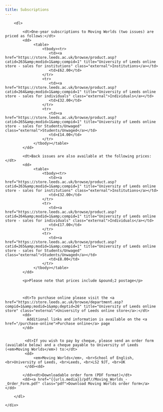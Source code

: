 ```yaml
---
title: Subscriptions
---
```



<div class="span-12" id="subscriptions">
		
		<dl>
		    
		    <dt>One-year subscriptions to Moving Worlds (two issues) are priced as follows:</dt>
		    <dd>
		         <table>
		             <tbody><tr>
		                <td><a href="https://store.leeds.ac.uk/browse/product.asp?catid=263&amp;modid=1&amp;compid=1" title="University of Leeds online store - sales for institutions" class="external">Institutions</a></td>
		                <td>£62.00</td>
		             </tr>
		             <tr>
 		                <td><a href="https://store.leeds.ac.uk/browse/product.asp?catid=264&amp;modid=1&amp;compid=1" title="University of Leeds online store - sales for individuals" class="external">Individuals</a></td>
 		                <td>£32.00</td>
 		             </tr>
 		             <tr>
 		                <td><a href="https://store.leeds.ac.uk/browse/product.asp?catid=265&amp;modid=1&amp;compid=1" title="University of Leeds online store - sales for Students/Unwaged" class="external">Students/Unwaged</a></td>
 		                <td>£14.00</td>
 		             </tr>
		         </tbody></table>    
		    </dd>
		    
		    <dt>Back issues are also available at the following prices:</dt>
		    <dd>
		         <table>
		             <tbody><tr>
		                <td><a href="https://store.leeds.ac.uk/browse/product.asp?catid=263&amp;modid=1&amp;compid=1" title="University of Leeds online store - sales for institutions" class="external">Institutions</a></td>
		                <td>£32.00</td>
		             </tr>
		             <tr>
 		                <td><a href="https://store.leeds.ac.uk/browse/product.asp?catid=264&amp;modid=1&amp;compid=1" title="University of Leeds online store - sales for individuals" class="external">Individuals</a></td>
 		                <td>£17.00</td>
 		             </tr>
 		             <tr>
 		                <td><a href="https://store.leeds.ac.uk/browse/product.asp?catid=265&amp;modid=1&amp;compid=1" title="University of Leeds online store - sales for Students/Unwaged" class="external">Students/Unwaged</a></td>
 		                <td>£8.00</td>
 		             </tr>
		         </tbody></table>    
		    </dd>

		    <p>Please note that prices include &pound;2 postage</p>

		    
		    
		    <dt>To purchase online please visit the <a href="https://store.leeds.ac.uk/browse/department.asp?compid=1&amp;modid=1&amp;deptid=26" title="University of Leeds online store" class="external">University of Leeds online store</a>:</dt>
		    <dd>
		      Additional links and information is available on the <a href="/purchase-online">Purchase online</a> page
		    </dd>
		    
		    
		     <dt>If you wish to pay by cheque, please send an order form (available below) and a cheque payable to University of Leeds (<em>Moving Worlds</em>) to:</dt>
		     <dd>
		         <em>Moving Worlds</em>, <br>School of English, <br>University of Leeds, <br>Leeds, <br>LS2 9JT, <br>UK		         
		     </dd><dd>
                       
			</dd><dt>Downloadable order form (PDF format)</dt>
			<dd><a href="{{urls.media}}/pdf//Moving_Worlds_-_Order_Form.pdf" class="pdf">Download Moving Worlds order form</a></dd>
		
		</dl>
		
	</div>
